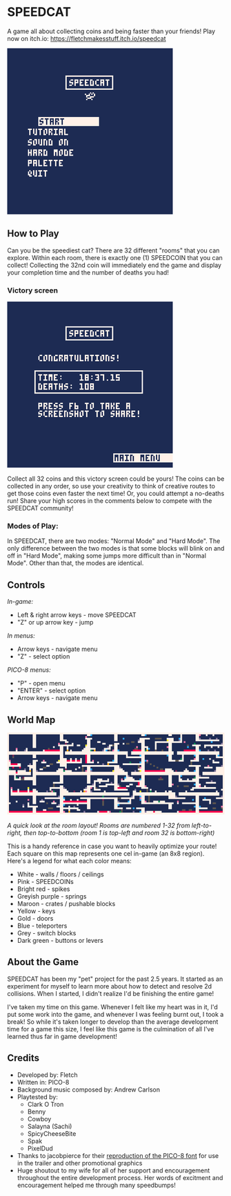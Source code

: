 # SPEEDCAT
A game all about collecting coins and being faster than your friends! Play now on itch.io: https://fletchmakesstuff.itch.io/speedcat

![](./assets/social/showcase.gif)

## How to Play
Can you be the speediest cat? There are 32 different "rooms" that you can explore. Within each room, there is exactly one (1) SPEEDCOIN that you can collect! Collecting the 32nd coin will immediately end the game and display your completion time and the number of deaths you had!

### Victory screen
![](./assets/social/victory-screen.png)

Collect all 32 coins and this victory screen could be yours!
The coins can be collected in any order, so use your creativity to think of creative routes to get those coins even faster the next time! Or, you could attempt a no-deaths run! Share your high scores in the comments below to compete with the SPEEDCAT community!

### Modes of Play:
In SPEEDCAT, there are two modes: "Normal Mode" and "Hard Mode". The only difference between the two modes is that some blocks will blink on and off in "Hard Mode", making some jumps more difficult than in "Normal Mode". Other than that, the modes are identical.

## Controls
*In-game:*
* Left & right arrow keys - move SPEEDCAT
* "Z" or up arrow key - jump

*In menus:*
* Arrow keys - navigate menu
* "Z" - select option

*PICO-8 menus:*
* "P" - open menu
* "ENTER" - select option
* Arrow keys - navigate menu

## World Map
![](./assets/level-layout-skinny.png)

*A quick look at the room layout! Rooms are numbered 1-32 from left-to-right, then top-to-bottom (room 1 is top-left and room 32 is bottom-right)*

This is a handy reference in case you want to heavily optimize your route! Each square on this map represents one cel in-game (an 8x8 region). Here's a legend for what each color means:
* White - walls / floors / ceilings
* Pink - SPEEDCOINs
* Bright red - spikes
* Greyish purple - springs
* Maroon - crates / pushable blocks
* Yellow - keys
* Gold - doors
* Blue - teleporters
* Grey - switch blocks
* Dark green - buttons or levers

## About the Game
SPEEDCAT has been my "pet" project for the past 2.5 years. It started as an experiment for myself to learn more about how to detect and resolve 2d collisions. When I started, I didn't realize I'd be finishing the entire game!

I've taken my time on this game. Whenever I felt like my heart was in it, I'd put some work into the game, and whenever I was feeling burnt out, I took a break! So while it's taken longer to develop than the average development time for a game this size, I feel like this game is the culmination of all I've learned thus far in game development!

## Credits
* Developed by: Fletch
* Written in: PICO-8
* Background music composed by: Andrew Carlson
* Playtested by:
  * Clark O Tron
  * Benny
  * Cowboy
  * Salayna (Sachi)
  * SpicyCheeseBite
  * Spak
  * PixelDud
* Thanks to jacobpierce for their [reproduction of the PICO-8 font](https://github.com/jacobpierce/pico-8-font) for use in the trailer and other promotional graphics
* Huge shoutout to my wife for all of her support and encouragement throughout the entire development process. Her words of excitment and encouragement helped me through many speedbumps!
